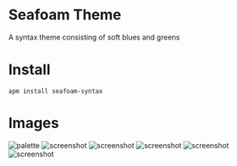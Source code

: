 # Seafoam Theme

A syntax theme consisting of soft blues and greens

# Install

```console
apm install seafoam-syntax
```
# Images

![palette](https://raw.githubusercontent.com/Kelvinrr/seafoam-syntax/master/palette.png)
![screenshot](https://raw.githubusercontent.com/Kelvinrr/seafoam-syntax/master/snapshot_0.png)
![screenshot](https://raw.githubusercontent.com/Kelvinrr/seafoam-syntax/master/snapshot_1.png)
![screenshot](https://raw.githubusercontent.com/Kelvinrr/seafoam-syntax/master/snapshot_2.png)
![screenshot](https://raw.githubusercontent.com/Kelvinrr/seafoam-syntax/master/snapshot_3.png)
![screenshot](https://raw.githubusercontent.com/Kelvinrr/seafoam-syntax/master/snapshot_4.png)
